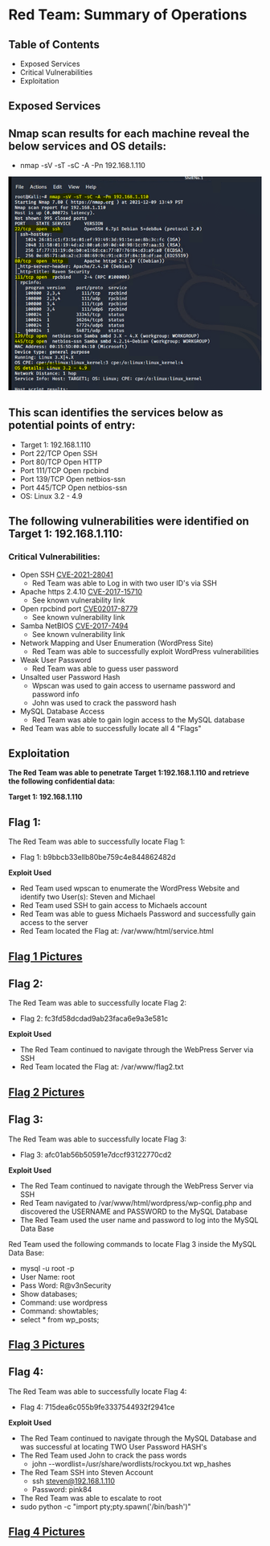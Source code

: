 # Red Team: Summary of Operations

## Table of Contents
- Exposed Services
- Critical Vulnerabilities
- Exploitation

## Exposed Services

## **Nmap scan results for each machine reveal the below services and OS details:**
  * nmap -sV -sT -sC -A -Pn 192.168.1.110

![pic](IMAGE/1.PNG)

## **This scan identifies the services below as potential points of entry:**

  - Target 1: 192.168.1.110
  - Port 22/TCP Open SSH
  - Port 80/TCP Open HTTP
  - Port 111/TCP Open rpcbind
  - Port 139/TCP Open netbios-ssn
  - Port 445/TCP Open netbios-ssn 
  - OS: Linux 3.2 - 4.9

## **The following vulnerabilities were identified on Target 1: 192.168.1.110:**

### Critical Vulnerabilities:

  * Open SSH [CVE-2021-28041](https://nvd.nist.gov/vuln/detail/CVE-2021-28041)
    * Red Team was able to Log in with two user ID's via SSH
  * Apache https 2.4.10 [CVE-2017-15710](https://nvd.nist.gov/vuln/detail/CVE-2017-15710)
    * See known vulnerability link
  * Open rpcbind port [CVE02017-8779](https://nvd.nist.gov/vuln/detail/CVE-2017-8779)
    * See known vulnerability link
  * Samba NetBIOS [CVE-2017-7494](https://nvd.nist.gov/vuln/detail/CVE-2017-7494)
    * See known vulnerability link
  * Network Mapping and User Enumeration (WordPress Site)
    * Red Team was able to successfully exploit WordPress vulnerabilities
  * Weak User Password
    * Red Team was able to guess user password
  * Unsalted user Password Hash 
    * Wpscan was used to gain access to username password
 and password info 
    * John was used to crack the password hash
  * MySQL Database Access
    * Red Team was able to gain login access to the MySQL database  
  * Red Team was able to successfully locate all 4 "Flags"   

## Exploitation

**The Red Team was able to penetrate Target 1:192.168.1.110 and retrieve the following confidential data:**

**Target 1: 192.168.1.110**

## Flag 1:

The Red Team was able to successfully locate Flag 1: 

* Flag 1: b9bbcb33ellb80be759c4e844862482d 

**Exploit Used** 

* Red Team used wpscan to enumerate the WordPress Website and identify two User(s): Steven and Michael 
* Red Team used SSH to gain access to Michaels account
* Red Team was able to guess Michaels Password and successfully gain access to the server
* Red Team located the Flag at: /var/www/html/service.html 

## [Flag 1 Pictures](IMAGE/1.md)

## Flag 2:

The Red Team was able to successfully locate Flag 2: 

* Flag 2: fc3fd58dcdad9ab23faca6e9a3e581c 

**Exploit Used** 

* The Red Team continued to navigate through the WebPress Server via SSH
* Red Team located the Flag at: /var/www/flag2.txt  

## [Flag 2 Pictures](IMAGE/2.md) 

## Flag 3:

The Red Team was able to successfully locate Flag 3:  

* Flag 3: afc01ab56b50591e7dccf93122770cd2

**Exploit Used** 

* The Red Team continued to navigate through the WebPress Server via SSH
* Red Team navigated to /var/www/html/wordpress/wp-config.php and discovered the USERNAME and PASSWORD to the MySQL Database
* The Red Team used the user name and password to log into the MySQL Data Base

Red Team used the following commands to locate Flag 3 inside the MySQL Data Base:
  * mysql -u root -p
  * User Name: root
  * Pass Word: R@v3nSecurity
  * Show databases;
  * Command: use wordpress
  * Command: showtables;
  * select * from wp_posts;

## [Flag 3 Pictures](IMAGE/3.md) 

## Flag 4:

The Red Team was able to successfully locate Flag 4: 

* Flag 4: 715dea6c055b9fe3337544932f2941ce

**Exploit Used** 

* The Red Team continued to navigate through the MySQL Database and was successful at locating TWO User Password HASH's
* The Red Team used John to crack the pass words 
  * john --wordlist=/usr/share/wordlists/rockyou.txt wp_hashes
* The Red Team SSH into Steven Account
  * ssh steven@192.168.1.110
  * Password: pink84 
 * The Red Team was able to escalate to root 
  * sudo python -c "import pty;pty.spawn('/bin/bash')"  

## [Flag 4 Pictures](IMAGE/4.md) 












